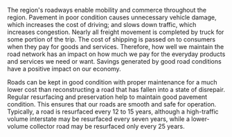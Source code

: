 The region's roadways enable mobility and commerce throughout the region. Pavement in poor condition causes unnecessary vehicle damage, which increases the cost of driving; and slows down traffic, which increases congestion. Nearly all freight movement is completed by truck for some portion of the trip. The cost of shipping is passed on to consumers when they pay for goods and services. Therefore, how well we maintain the road network has an impact on how much we pay for the everyday products and services we need or want. Savings generated by good road conditions have a positive impact on our economy.

Roads can be kept in good condition with proper maintenance for a much lower cost than reconstructing a road that has fallen into a state of disrepair. Regular resurfacing and preservation help to maintain good pavement condition. This ensures that our roads are smooth and safe for operation. Typically, a road is resurfaced every 12 to 15 years, although a high-traffic volume interstate may be resurfaced every seven years, while a lower-volume collector road may be resurfaced only every 25 years.